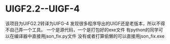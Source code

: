 # UIGF2.2--UIGF-4
该项目为UIFG2.2转译为UIFG-4
发现很多程序导出的UIGF还是老版本，所以不得不自己弄一个工具。
一个是源代码，一个是打包好的exe文件
有python的同学可以在编译器中直接用json_fix.py文件
没有或者打算偷懒的可以直接用json_fix.exe
